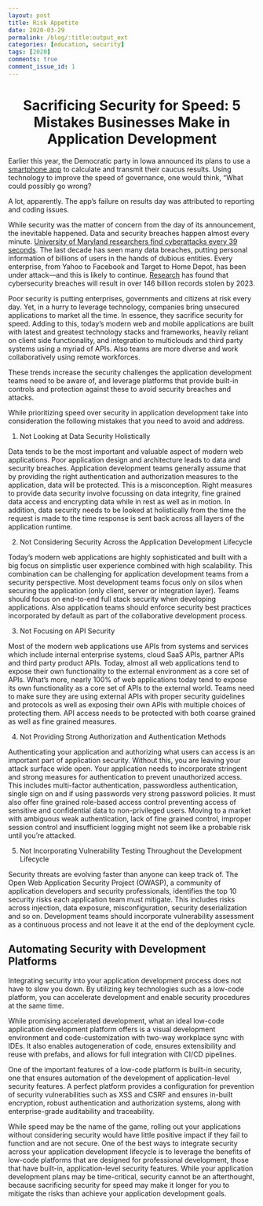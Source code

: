 ```yaml
---
layout: post
title: Risk Appetite
date: 2020-03-29
permalink: /blog/:title:output_ext
categories: [education, security]
tags: [2020]
comments: true
comment_issue_id: 1
---
```


<div class="paragraph">
  <h1 style="text-align:center;">Sacrificing Security for Speed: 5 Mistakes Businesses Make in Application Development</h1>
  <p>Earlier this year, the Democratic party in Iowa announced its plans to use a <a href="https://www.npr.org/2020/01/14/795906732/despite-election-security-fears-iowa-caucuses-will-use-new-smartphone-app">smartphone app</a> to calculate and transmit their caucus results. Using technology to improve the speed of governance, one would think, “What could possibly go wrong?</p> 
  <p>A lot, apparently. The app’s failure on results day was attributed to reporting and coding issues.</p>
</div>

<!-- more -->

While security was the matter of concern from the day of its announcement, the inevitable happened. Data and security breaches happen almost every minute. [University of Maryland researchers find cyberattacks every 39 seconds](https://eng.umd.edu/news/story/study-hackers-attack-every-39-seconds). The last decade has seen many data breaches, putting personal information of billions of users in the hands of dubious entities. Every enterprise, from Yahoo to Facebook and Target to Home Depot, has been under attack—and this is likely to continue. [Research](https://www.juniperresearch.com/press/press-releases/cybersecurity-breaches-to-result-in-over-146-bn) has found that cybersecurity breaches will result in over 146 billion records stolen by 2023.

Poor security is putting enterprises, governments and citizens at risk every day. Yet, in a hurry to leverage technology, companies bring unsecured applications to market all the time. In essence, they sacrifice security for speed. Adding to this, today’s modern web and mobile applications are built with latest and greatest technology stacks and frameworks, heavily reliant on client side functionality, and integration to multiclouds and third party systems using a myriad of APIs. Also teams are more diverse and work collaboratively using remote workforces. 

These trends increase the security challenges the application development teams need to be aware of, and leverage platforms that provide built-in controls and protection against these to avoid security breaches and attacks. 

While prioritizing speed over security in application development take into consideration the following mistakes that you need to avoid and address.

1. Not Looking at Data Security Holistically 

Data tends to be the most important and valuable aspect of modern web applications. Poor application design and architecture leads to data and security breaches. Application development teams generally assume that by providing the right authentication and authorization measures to the application, data will be protected. This is a misconception. Right measures to provide data security involve focussing on data integrity, fine grained data access and encrypting data while in rest as well as in motion. In addition, data security needs to be looked at holistically from the time the request is made to the time response is sent back across all layers of the application runtime.

2. Not Considering Security Across the Application Development Lifecycle 

Today’s modern web applications are highly sophisticated and built with a big focus on simplistic user experience combined with high scalability. This combination can be challenging for application development teams from a security perspective. Most development teams focus only on silos when securing the application (only client, server or integration layer). Teams should focus on end-to-end full stack security when developing applications. Also application teams should enforce security best practices incorporated by default as part of the collaborative development process.

3. Not Focusing on API Security

Most of the modern web applications use APIs from systems and services which include internal enterprise systems, cloud SaaS APIs, partner APIs and third party product APIs. Today, almost all web applications tend to expose their own functionality to the external environment as a core set of APIs. What’s more, nearly 100% of web applications today tend to expose its own functionality as a core set of APIs to the external world. Teams need to make sure they are using external APIs with proper security guidelines and protocols as well as exposing their own APIs with multiple choices of protecting them. API access needs to be protected with both coarse grained as well as fine grained measures.

4. Not Providing Strong Authorization and Authentication Methods

Authenticating your application and authorizing what users can access is an important part of application security. Without this, you are leaving your attack surface wide open. Your application needs to incorporate stringent and strong measures for authentication to prevent unauthorized access. This includes multi-factor authentication, passwordless authentication, single sign on and if using passwords very strong password policies. It must also offer fine grained role-based access control preventing access of sensitive and confidential data to non-privileged users. Moving to a market with ambiguous weak authentication, lack of fine grained control, improper session control and insufficient logging might not seem like a probable risk until you’re attacked.

5. Not Incorporating Vulnerability Testing Throughout the Development Lifecycle

Security threats are evolving faster than anyone can keep track of. The Open Web Application Security Project (OWASP), a community of application developers and security professionals, identifies the top 10 security risks each application team must mitigate. This includes risks across injection, data exposure, misconfiguration, security deserialization and so on. Development teams should incorporate vulnerability assessment as a continuous process and not leave it at the end of the deployment cycle.

## Automating Security with Development Platforms

Integrating security into your application development process does not have to slow you down. By utilizing key technologies such as a low-code platform, you can accelerate development and enable security procedures at the same time.

While promising accelerated development, what an ideal low-code application development platform offers is a visual development environment and code-customization with two-way workplace sync with IDEs. It also enables autogeneration of code, ensures extensibility and reuse with prefabs, and allows for full integration with CI/CD pipelines. 

One of the important features of a low-code platform is built-in security, one that ensures automation of the development of application-level security features. A perfect platform provides a configuration for prevention of security vulnerabilities such as XSS and CSRF and ensures in-built encryption, robust authentication and authorization systems, along with enterprise-grade auditability and traceability.

While speed may be the name of the game, rolling out your applications without considering security would have little positive impact if they fail to function and are not secure. One of the best ways to integrate security across your application development lifecycle is to leverage the benefits of low-code platforms that are designed for professional development, those that have built-in, application-level security features. While your application development plans may be time-critical, security cannot be an afterthought, because sacrificing security for speed may make it longer for you to mitigate the risks than achieve your application development goals. 
